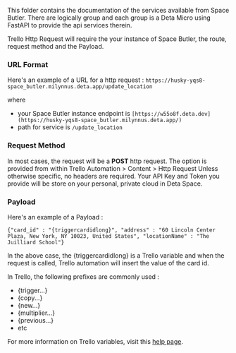 This folder contains the documentation of the services available from Space Butler. There are logically group and each group is a Deta Micro using FastAPI to provide the api services therein.

Trello Http Request will require the your instance of Space Butler, the route, request method and the Payload.

### URL Format

Here's an example of a URL for a http request :
`https://husky-yqs8-space_butler.milynnus.deta.app/update_location`

where

- your Space Butler instance endpoint is `[https://w55o8f.deta.dev](https://husky-yqs8-space_butler.milynnus.deta.app/)`
- path for service is `/update_location`

### Request Method

In most cases, the request will be a **POST** http request. The option is provided from within Trello Automation > Content > Http Request
Unless otherwise specific, no headers are required. Your API Key and Token you provide will be store on your personal, private cloud in Deta Space.

### Payload

Here's an example of a Payload :

`{"card_id" : "{triggercardidlong}", "address" : "60 Lincoln Center Plaza, New York, NY 10023, United States", "locationName" : "The Juilliard School"}`

In the above case, the {triggercardidlong} is a Trello variable and when the request is called, Trello automation will insert the value of the card id.

In Trello, the following prefixes are commonly used :

- {trigger...}
- {copy...}
- {new...}
- {multiplier...}
- {previous...}
- etc

For more information on Trello variables, visit this [help page](https://help.trello.com/article/1157-variables).
